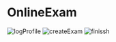# OnlineExam
![logProfile](https://user-images.githubusercontent.com/101343622/169412648-9f3148f2-5c95-4dc0-a0db-4fe7fd67e9af.gif)
![createExam](https://user-images.githubusercontent.com/101343622/169412654-e7d04d1e-8e71-4486-876d-da09737e2cb2.gif)
![finissh](https://user-images.githubusercontent.com/101343622/169412665-6c28bb52-af25-4872-99f9-acff2ab4b32b.gif)
